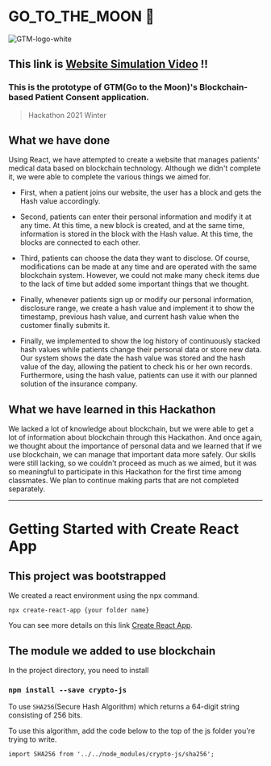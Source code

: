  # GO_TO_THE_MOON 🚀

![GTM-logo-white](https://user-images.githubusercontent.com/47313362/110156626-36fc7780-7db5-11eb-8d90-396030328db9.png)

## This link is [Website Simulation Video](https://github.com/tonylee221b/GO_TO_THE_MOON/issues/2#issue-823327600) !!

### This is the prototype of GTM(Go to the Moon)'s Blockchain-based Patient Consent application.
> Hackathon 2021 Winter

## What we have done
Using React, we have attempted to create a website that manages patients' medical data based on blockchain technology. Although we didn't complete it, we were able to complete the various things we aimed for.

- First, when a patient joins our website, the user has a block and gets the Hash value accordingly.

- Second, patients can enter their personal information and modify it at any time. At this time, a new block is created, and at the same time, information is stored in the block with the Hash value. At this time, the blocks are connected to each other.

- Third, patients can choose the data they want to disclose. Of course, modifications can be made at any time and are operated with the same blockchain system. However, we could not make many check items due to the lack of time but added some important things that we thought.

- Finally, whenever patients sign up or modify our personal information, disclosure range, we create a hash value and implement it to show the timestamp, previous hash value, and current hash value when the customer finally submits it.

- Finally, we implemented to show the log history of continuously stacked hash values while patients change their personal data or store new data. Our system shows the date the hash value was stored and the hash value of the day, allowing the patient to check his or her own records. Furthermore, using the hash value, patients can use it with our planned solution of the insurance company.

## What we have learned in this Hackathon
We lacked a lot of knowledge about blockchain, but we were able to get a lot of information about blockchain through this Hackathon. And once again, we thought about the importance of personal data and we learned that if we use blockchain, we can manage that important data more safely. Our skills were still lacking, so we couldn't proceed as much as we aimed, but it was so meaningful to participate in this Hackathon for the first time among classmates. We plan to continue making parts that are not completed separately.

<hr />

# Getting Started with Create React App

##  This project was bootstrapped
We created a react environment using the npx command. 
```
npx create-react-app {your folder name}
```
You can see more details on this link [Create React App](https://github.com/facebook/create-react-app).



## The module we added to use blockchain
In the project directory, you need to install
### `npm install --save crypto-js`

To use `SHA256`(Secure Hash Algorithm) which returns a 64-digit string consisting of 256 bits.

To use this algorithm, add the code below to the top of the js folder you're trying to write.
```
import SHA256 from '../../node_modules/crypto-js/sha256';
```
